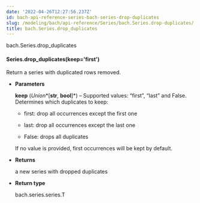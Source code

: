 ```yaml
---
date: '2022-04-26T12:27:56.237Z'
id: bach-api-reference-series-bach-series-drop-duplicates
slug: /modeling/bach/api-reference/Series/bach.Series.drop-duplicates/
title: bach.Series.drop_duplicates
---
```


bach.Series.drop_duplicates


#### Series.drop_duplicates(keep='first')
Return a series with duplicated rows removed.


* **Parameters**

    **keep** (*Union**[**str**, **bool**]*) – Supported values: “first”, “last” and False. Determines which duplicates to keep:


    * first: drop all occurrences except the first one


    * last:  drop all occurrences except the last one


    * False: drops all duplicates

    If no value is provided, first occurrences will be kept by default.




* **Returns**

    a new series with dropped duplicates



* **Return type**

    bach.series.series.T


<!-- !! processed by numpydoc !! -->
